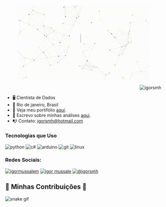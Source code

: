 <p align="center">
  <img src="https://github.com/Igorsmh/Igorsmh/raw/main/assets/github_gif_header.gif" alt="Oi, eu sou o igor">
</p>

<p align="right"> <img src="https://komarev.com/ghpvc/?username=igorsmh&label=Profile%20views&color=0e75b6&style=flat" alt="igorsmh" /> </p>

- 🖥️ Cientista de Dados
- 📍 Rio de janeiro, Brasil
- 🚀 Veja meu portifólio <a href="">aqui</a>.
- 📰 Escrevo sobre minhas análises <a href="">aqui</a>.
- 📭 Contato: igorsmh@hotmail.com

<h3 align="left">Tecnologias que Uso </h3> 
<div style="display: inline_block">
  <img align="center" alt="python" src="https://img.shields.io/badge/Python-14354C?style=for-the-badge&logo=python&logoColor=white"/>
  <img align="center" alt="c#" src="https://img.shields.io/badge/C%23-239120?style=for-the-badge&logo=c-sharp&logoColor=white"/>
  <img align="center" alt="arduino" src="https://img.shields.io/badge/Arduino_IDE-00979D?style=for-the-badge&logo=arduino&logoColor=white"/>
  <img align="center" alt="git" src="https://img.shields.io/badge/GIT-E44C30?style=for-the-badge&logo=git&logoColor=white"/>
  <img align="center" alt="linux" src="https://img.shields.io/badge/Linux-FCC624?style=for-the-badge&logo=linux&logoColor=black"/>
</div>

<h3 align="left">Redes Sociais:</h3>
<p align="left">
<a href="https://linkedin.com/in/igormussalem" target="blank"><img align="center" src="https://img.shields.io/badge/LinkedIn-0077B5?style=for-the-badge&logo=linkedin&logoColor=white" alt="igormussalem" height="25" width="100" /></a>
<a href="https://kaggle.com/igor mussale" target="blank"><img align="center" src="https://img.shields.io/badge/Kaggle-20BEFF?style=for-the-badge&logo=Kaggle&logoColor=white" alt="igor mussale" height="25" width="90" /></a>
<a href="https://medium.com/@igorsmh" target="blank"><img align="center" src="https://img.shields.io/badge/Medium-12100E?style=for-the-badge&logo=medium&logoColor=white" alt="@igorsmh" height="25" width="100" /></a>
</p>

## 🐍 Minhas Contribuições 🐍
![snake gif](https://github.com/Igorsmh/Igorsmh/blob/output/github-contribution-grid-snake.gif)

